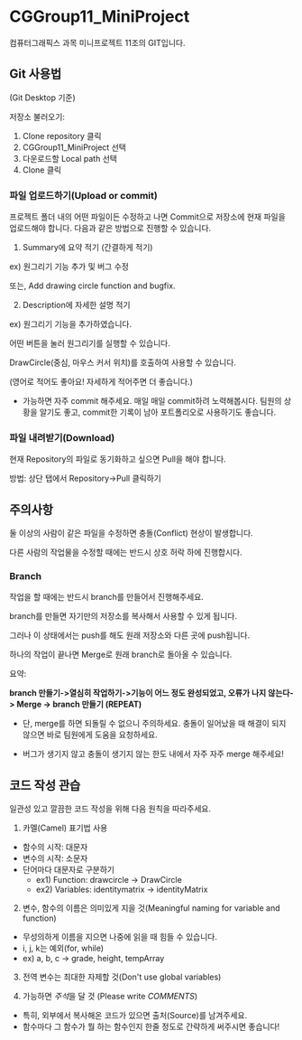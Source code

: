 # CGGroup11_MiniProject

컴퓨터그래픽스 과목 미니프로젝트 11조의 GIT입니다.

## Git 사용법

(Git Desktop 기준)

저장소 불러오기: 

1. Clone repository 클릭
2. CGGroup11_MiniProject 선택
3. 다운로드할 Local path 선택
4. Clone 클릭

### 파일 업로드하기(Upload or commit)

프로젝트 폴더 내의 어떤 파일이든 수정하고 나면 Commit으로 저장소에 현재 파일을 업로드해야 합니다.
다음과 같은 방법으로 진행할 수 있습니다.

1. Summary에 요약 적기 (간결하게 적기)

ex) 원그리기 기능 추가 및 버그 수정

또는, Add drawing circle function and bugfix.

2. Description에 자세한 설명 적기

ex) 원그리기 기능을 추가하였습니다.

어떤 버튼을 눌러 원그리기를 실행할 수 있습니다.

DrawCircle(중심, 마우스 커서 위치)를 호출하여 사용할 수 있습니다.

(영어로 적어도 좋아요! 자세하게 적어주면 더 좋습니다.)

+ 가능하면 자주 commit 해주세요. 매일 매일 commit하려 노력해봅시다. 팀원의 상황을 알기도 좋고, commit한 기록이 남아 포트폴리오로 사용하기도 좋습니다.

### 파일 내려받기(Download)

현재 Repository의 파일로 동기화하고 싶으면 Pull을 해야 합니다.

방법: 상단 탭에서 Repository->Pull 클릭하기

## 주의사항

둘 이상의 사람이 같은 파일을 수정하면 충돌(Conflict) 현상이 발생합니다.

다른 사람의 작업물을 수정할 때에는 반드시 상호 허락 하에 진행합시다.

### Branch

작업을 할 때에는 반드시 branch를 만들어서 진행해주세요.

branch를 만들면 자기만의 저장소를 복사해서 사용할 수 있게 됩니다.

그러나 이 상태에서는 push를 해도 원래 저장소와 다른 곳에 push됩니다.

하나의 작업이 끝나면 Merge로 원래 branch로 돌아올 수 있습니다.

요약:

**branch 만들기->열심히 작업하기->기능이 어느 정도 완성되었고, 오류가 나지 않는다-> Merge -> branch 만들기 (REPEAT)**



+ 단, merge를 하면 되돌릴 수 없으니 주의하세요. 충돌이 일어났을 때 해결이 되지 않으면 바로 팀원에게 도움을 요청하세요.

+ 버그가 생기지 않고 충돌이 생기지 않는 한도 내에서 자주 자주 merge 해주세요!


## 코드 작성 관습

일관성 있고 깔끔한 코드 작성을 위해 다음 원칙을 따라주세요.

1. 카멜(Camel) 표기법 사용

* 함수의 시작: 대문자
* 변수의 시작: 소문자
* 단어마다 대문자로 구분하기
  * ex1) Function: drawcircle -> DrawCircle
  * ex2) Variables: identitymatrix -> identityMatrix

2. 변수, 함수의 이름은 의미있게 지을 것(Meaningful naming for variable and function)

* 무성의하게 이름을 지으면 나중에 읽을 때 힘들 수 있습니다.
* i, j, k는 예외(for, while)
* ex) a, b, c -> grade, height, tempArray

3. 전역 변수는 최대한 자제할 것(Don't use global variables)

4. 가능하면 *주석*을 달 것 (Please write *COMMENTS*)

* 특히, 외부에서 복사해온 코드가 있으면 출처(Source)를 남겨주세요.
* 함수마다 그 함수가 뭘 하는 함수인지 한줄 정도로 간략하게 써주시면 좋습니다!